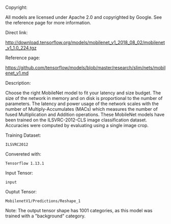 Copyright:

All models are licensed under Apache 2.0 and copyrighted by Google. See the reference page for more information.

Direct link:

http://download.tensorflow.org/models/mobilenet_v1_2018_08_02/mobilenet_v1_1.0_224.tgz

Reference page:

https://github.com/tensorflow/models/blob/master/research/slim/nets/mobilenet_v1.md

Description:

Choose the right MobileNet model to fit your latency and size budget. The size of the network in memory and on disk is proportional to the number of parameters. The latency and power usage of the network scales with the number of Multiply-Accumulates (MACs) which measures the number of fused Multiplication and Addition operations. These MobileNet models have been trained on the ILSVRC-2012-CLS image classification dataset. Accuracies were computed by evaluating using a single image crop.

Training Dataset:

`ILSVRC2012`

Convereted with:

`Tensorflow 1.13.1`

Input Tensor:

`input`

Ouptut Tensor: 

`MobilenetV1/Predictions/Reshape_1`

Note: The output tensor shape has 1001 categories, as this model was trained with a "background" category.
